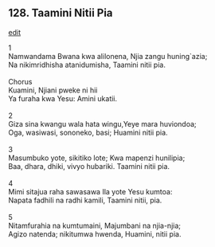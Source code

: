 ## 128. Taamini Nitii Pia
[edit](https://docs.google.com/document/d/1QnuMp5SBa2VSS%2D5jsxT5DtUBQTBH_f5L/edit?mode=html)



1\
Namwandama Bwana kwa alilonena, Njia zangu huning\`azia;\
Na nikimridhisha atanidumisha, Taamini nitii pia.\
\
Chorus\
Kuamini, Njiani pweke ni hii\
Ya furaha kwa Yesu: Amini ukatii.\
\
2\
Giza sina kwangu wala hata wingu,Yeye mara huviondoa;\
Oga, wasiwasi, sononeko, basi; Huamini nitii pia.\
\
3\
Masumbuko yote, sikitiko lote; Kwa mapenzi hunilipia;\
Baa, dhara, dhiki, vivyo hubariki. Taamini nitii pia.\
\
4\
Mimi sitajua raha sawasawa Ila yote Yesu kumtoa:\
Napata fadhili na radhi kamili, Taamini nitii, pia.\
\
5\
Nitamfurahia na kumtumaini, Majumbani na njia-njia;\
Agizo natenda; nikitumwa hwenda, Huamini, nitii pia.
